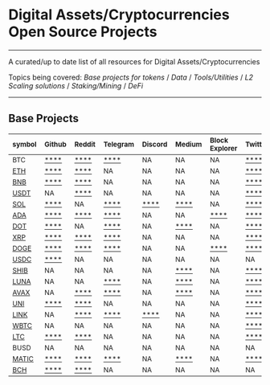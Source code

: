 # Digital Assets/Cryptocurrencies Open Source Projects

___
A curated/up to date list of all resources for Digital Assets/Cryptocurrencies

Topics being covered:
*Base projects for tokens* / *Data* / *Tools/Utilities* / *L2 Scaling solutions* / *Staking/Mining* / *DeFi*
___

<!-- [PLACEHOLDER_START:Base Projects] --> 
## Base Projects 
| <sub>symbol</sub>                                  | <sub>Github</sub>                                                                           | <sub>Reddit</sub>                                            | <sub>Telegram</sub>                                  | <sub>Discord</sub>                                       | <sub>Medium</sub>                                                                                                       | <sub>Block Explorer</sub>                                                                                                                                                                      | <sub>Twitter</sub>                                                                                   | <sub>Whitepaper</sub>                                                                             | <sub>Blog</sub>                               |
|:---------------------------------------------------|:--------------------------------------------------------------------------------------------|:-------------------------------------------------------------|:-----------------------------------------------------|:---------------------------------------------------------|:------------------------------------------------------------------------------------------------------------------------|:-----------------------------------------------------------------------------------------------------------------------------------------------------------------------------------------------|:-----------------------------------------------------------------------------------------------------|:--------------------------------------------------------------------------------------------------|:----------------------------------------------|
| <sub>BTC</sub>                                     | <sub>[****](https://github.com/bitcoin/bitcoin)</sub>                                       | <sub>[****](https://www.reddit.com/r/Bitcoin/)</sub>         | <sub>[****](http://t.me/bitcoin)</sub>               | <sub>NA</sub>                                            | <sub>NA</sub>                                                                                                           | <sub>NA</sub>                                                                                                                                                                                  | <sub>[****](https://twitter.com/bitcoin)</sub>                                                       | <sub>[****](https://bitcoin.org/bitcoin.pdf)</sub>                                                | <sub>NA</sub>                                 |
| <sub>[ETH](https://www.ethereum.org/)</sub>        | <sub>[****](https://github.com/ethereum)</sub>                                              | <sub>[****](https://www.reddit.com/r/ethereum/)</sub>        | <sub>NA</sub>                                        | <sub>NA</sub>                                            | <sub>NA</sub>                                                                                                           | <sub>NA</sub>                                                                                                                                                                                  | <sub>[****](https://twitter.com/ethereum)</sub>                                                      | <sub>[****](https://ethereum.org/en/whitepaper/)</sub>                                            | <sub>[****](https://blog.ethereum.org/)</sub> |
| <sub>[BNB](https://www.binance.com/en)</sub>       | <sub>[****](https://github.com/keycryptovc/base/blob/master/projects/binance_coin.md)</sub> | <sub>[****](https://www.reddit.com/r/BinanceExchange/)</sub> | <sub>NA</sub>                                        | <sub>NA</sub>                                            | <sub>NA</sub>                                                                                                           | <sub>NA</sub>                                                                                                                                                                                  | <sub>[****](https://twitter.com/binance)</sub>                                                       | <sub>[****](https://whitepaper.io/coin/binance)</sub>                                             | <sub>NA</sub>                                 |
| <sub>[USDT](https://tether.to)</sub>               | <sub>NA</sub>                                                                               | <sub>[****](https://www.reddit.com/r/Tether/)</sub>          | <sub>NA</sub>                                        | <sub>NA</sub>                                            | <sub>NA</sub>                                                                                                           | <sub>NA</sub>                                                                                                                                                                                  | <sub>[****](https://twitter.com/Tether_to/)</sub>                                                    | <sub>[****](https://tether.to/wp-content/uploads/2016/06/TetherWhitePaper.pdf)</sub>              | <sub>[****](https://tether.to/press/)</sub>   |
| <sub>[SOL](https://solana.com/)</sub>              | <sub>[****](https://github.com/solana-labs)</sub>                                           | <sub>NA</sub>                                                | <sub>[****](https://t.me/solana)</sub>               | <sub>[****](https://discordapp.com/invite/pquxPsq)</sub> | <sub>[****](https://medium.com/solana-labs)</sub>                                                                       | <sub>NA</sub>                                                                                                                                                                                  | <sub>[****](https://twitter.com/solana)</sub>                                                        | <sub>[****](https://github.com/solana-labs/whitepaper/blob/master/solana-whitepaper-en.pdf)</sub> | <sub>NA</sub>                                 |
| <sub>[ADA](https://www.cardano.org/en/home/)</sub> | <sub>[****](https://github.com/input-output-hk/cardano-sl/)</sub>                           | <sub>[****](https://www.reddit.com/r/cardano/)</sub>         | <sub>[****](https://t.me/CardanoAnnouncements)</sub> | <sub>NA</sub>                                            | <sub>NA</sub>                                                                                                           | <sub>[****](https://cardanoexplorer.com/?__hstc=64163184.1ca529f07fc63b0bef3e8d3d503d02b0.1539017635936.1539017635936.1539017635936.1&__hssc=64163184.2.1539017635938&__hsfp=3707452877)</sub> | <sub>[****](https://twitter.com/cardano)</sub>                                                       | <sub>[****](https://why.cardano.org/en/introduction/motivation/)</sub>                            | <sub>NA</sub>                                 |
| <sub>[DOT](https://polkadot.network)</sub>         | <sub>[****](https://github.com/w3f/Web3-wiki/wiki/Polkadot)</sub>                           | <sub>NA</sub>                                                | <sub>[****](https://t.me/PolkadotOfficial)</sub>     | <sub>NA</sub>                                            | <sub>[****](https://medium.com/polkadot-network)</sub>                                                                  | <sub>NA</sub>                                                                                                                                                                                  | <sub>[****](https://twitter.com/Polkadot)</sub>                                                      | <sub>[****](https://polkadot.network/PolkaDotPaper.pdf)</sub>                                     | <sub>NA</sub>                                 |
| <sub>[XRP](https://ripple.com)</sub>               | <sub>[****](https://github.com/ripple)</sub>                                                | <sub>[****](https://www.reddit.com/r/Ripple/)</sub>          | <sub>[****](https://t.me/Ripple)</sub>               | <sub>NA</sub>                                            | <sub>NA</sub>                                                                                                           | <sub>NA</sub>                                                                                                                                                                                  | <sub>[****](https://twitter.com/Ripple?ref_src=twsrc%5Egoogle%7Ctwcamp%5Eserp%7Ctwgr%5Eauthor)</sub> | <sub>[****](https://ripple.com/files/ripple_consensus_whitepaper.pdf)</sub>                       | <sub>NA</sub>                                 |
| <sub>[DOGE](https://dogecoin.com/)</sub>           | <sub>[****](https://github.com/dogecoin/dogecoin)</sub>                                     | <sub>[****](https://www.reddit.com/r/dogecoin/)</sub>        | <sub>[****](https://t.me/TheDogeHouse)</sub>         | <sub>NA</sub>                                            | <sub>NA</sub>                                                                                                           | <sub>[****](https://dogechain.info/)</sub>                                                                                                                                                     | <sub>[****](https://twitter.com/dogecoin)</sub>                                                      | <sub>NA</sub>                                                                                     | <sub>NA</sub>                                 |
| <sub>[USDC](https://www.centre.io/usdc)</sub>      | <sub>[****](https://github.com/centrehq/centre-tokens)</sub>                                | <sub>NA</sub>                                                | <sub>NA</sub>                                        | <sub>NA</sub>                                            | <sub>NA</sub>                                                                                                           | <sub>NA</sub>                                                                                                                                                                                  | <sub>NA</sub>                                                                                        | <sub>[****](https://whitepaper.io/document/716/usd-coin-whitepaper)</sub>                         | <sub>[****](https://www.centre.io/blog)</sub> |
| <sub>[SHIB](https://shibatoken.com/)</sub>         | <sub>NA</sub>                                                                               | <sub>NA</sub>                                                | <sub>NA</sub>                                        | <sub>NA</sub>                                            | <sub>[****](https://allhailtheshiba.medium.com/all-hail-the-shiba-an-experiment-in-decentralization-87e3792e92f2)</sub> | <sub>NA</sub>                                                                                                                                                                                  | <sub>[****](https://twitter.com/shibtoken)</sub>                                                     | <sub>NA</sub>                                                                                     | <sub>NA</sub>                                 |
| <sub>[LUNA](https://terra.money/)</sub>            | <sub>NA</sub>                                                                               | <sub>NA</sub>                                                | <sub>[****](https://t.me/terramoney)</sub>           | <sub>NA</sub>                                            | <sub>[****](https://medium.com/terra-money)</sub>                                                                       | <sub>NA</sub>                                                                                                                                                                                  | <sub>[****](https://twitter.com/terra_money)</sub>                                                   | <sub>[****](https://terra.money/Terra_White_paper.pdf)</sub>                                      | <sub>NA</sub>                                 |
| <sub>[AVAX](https://avax.network/)</sub>           | <sub>NA</sub>                                                                               | <sub>[****](https://reddit.com/r/avax)</sub>                 | <sub>[****](https://t.me/avalancheavax)</sub>        | <sub>NA</sub>                                            | <sub>[****](https://medium.com/avalabs)</sub>                                                                           | <sub>NA</sub>                                                                                                                                                                                  | <sub>[****](https://twitter.com/avalancheavax)</sub>                                                 | <sub>[****](https://files.avalabs.org/papers/platform.pdf)</sub>                                  | <sub>NA</sub>                                 |
| <sub>[UNI](https://uniswap.io/)</sub>              | <sub>[****](https://github.com/Uniswap)</sub>                                               | <sub>[****](https://www.reddit.com/r/UniSwap/)</sub>         | <sub>NA</sub>                                        | <sub>NA</sub>                                            | <sub>NA</sub>                                                                                                           | <sub>NA</sub>                                                                                                                                                                                  | <sub>[****](https://twitter.com/UniswapExchange)</sub>                                               | <sub>[****](https://hackmd.io/C-DvwDSfSxuh-Gd4WKE_ig)</sub>                                       | <sub>[****](https://uniswap.org/blog/)</sub>  |
| <sub>[LINK](https://chain.link/)</sub>             | <sub>NA</sub>                                                                               | <sub>[****](https://www.reddit.com/r/Chainlink/)</sub>       | <sub>[****](https://t.me/chainlinkofficial)</sub>    | <sub>[****](https://discord.gg/aSK4zew)</sub>            | <sub>NA</sub>                                                                                                           | <sub>NA</sub>                                                                                                                                                                                  | <sub>[****](https://twitter.com/chainlink)</sub>                                                     | <sub>[****](https://link.smartcontract.com/whitepaper)</sub>                                      | <sub>[****](https://blog.chain.link/)</sub>   |
| <sub>[WBTC](https://www.wbtc.network/)</sub>       | <sub>NA</sub>                                                                               | <sub>NA</sub>                                                | <sub>NA</sub>                                        | <sub>NA</sub>                                            | <sub>NA</sub>                                                                                                           | <sub>NA</sub>                                                                                                                                                                                  | <sub>[****](https://twitter.com/WrappedBTC)</sub>                                                    | <sub>[****](https://www.wbtc.network/assets/wrapped-tokens-whitepaper.pdf)</sub>                  | <sub>NA</sub>                                 |
| <sub>[LTC](https://litecoin.org/)</sub>            | <sub>[****](https://github.com/litecoin-project/litecoin)</sub>                             | <sub>[****](https://www.reddit.com/r/litecoin/)</sub>        | <sub>NA</sub>                                        | <sub>NA</sub>                                            | <sub>NA</sub>                                                                                                           | <sub>NA</sub>                                                                                                                                                                                  | <sub>[****](https://twitter.com/litecoin)</sub>                                                      | <sub>NA</sub>                                                                                     | <sub>NA</sub>                                 |
| <sub>BUSD</sub>                                    | <sub>NA</sub>                                                                               | <sub>NA</sub>                                                | <sub>NA</sub>                                        | <sub>NA</sub>                                            | <sub>NA</sub>                                                                                                           | <sub>NA</sub>                                                                                                                                                                                  | <sub>NA</sub>                                                                                        | <sub>NA</sub>                                                                                     | <sub>NA</sub>                                 |
| <sub>[MATIC](https://polygon.technology/)</sub>    | <sub>[****](https://github.com/maticnetwork)</sub>                                          | <sub>[****](https://www.reddit.com/r/maticnetwork/)</sub>    | <sub>[****](https://t.me/maticnetwork)</sub>         | <sub>NA</sub>                                            | <sub>[****](https://polygontech.medium.com/)</sub>                                                                      | <sub>NA</sub>                                                                                                                                                                                  | <sub>[****](https://twitter.com/0xPolygon)</sub>                                                     | <sub>[****](https://github.com/maticnetwork/whitepaper/blob/master/README.md)</sub>               | <sub>NA</sub>                                 |
| <sub>[BCH](https://www.bitcoincash.org/)</sub>     | <sub>[****](https://github.com/Bitcoin-ABC/bitcoin-abc)</sub>                               | <sub>[****](https://www.reddit.com/r/Bitcoincash/)</sub>     | <sub>NA</sub>                                        | <sub>NA</sub>                                            | <sub>NA</sub>                                                                                                           | <sub>NA</sub>                                                                                                                                                                                  | <sub>NA</sub>                                                                                        | <sub>[****](https://www.bitcoincash.org/bitcoin.pdf)</sub>                                        | <sub>NA</sub>                                 |<!-- [PLACEHOLDER_END:Base Projects] -->